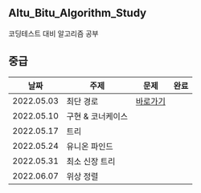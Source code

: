 ## Altu_Bitu_Algorithm_Study
코딩테스트 대비 알고리즘 공부

## 중급
|날짜|주제|문제|완료|
|---|---|---|---|
|2022.05.03| 최단 경로|	[바로가기](https://github.com/Altu-Bitu-2/Notice/tree/main/05%EC%9B%94%2003%EC%9D%BC%20-%20%EC%B5%9C%EB%8B%A8%EA%B2%BD%EB%A1%9C)
|2022.05.10|	구현 & 코너케이스|	
|2022.05.17|	트리|	
|2022.05.24|	유니온 파인드|			
|2022.05.31|	최소 신장 트리|			
|2022.06.07|	위상 정렬|			
